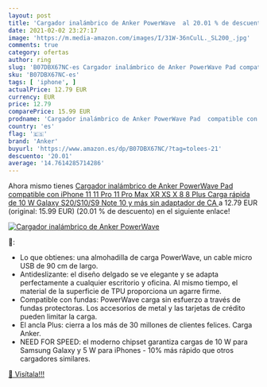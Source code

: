 ```yaml
---
layout: post
title: 'Cargador inalámbrico de Anker PowerWave  al 20.01 % de descuento'
date: 2021-02-02 23:27:17
image: 'https://m.media-amazon.com/images/I/31W-36nCulL._SL200_.jpg'
comments: true
category: ofertas
author: ring
slug: 'B07DBX67NC-es Cargador inalámbrico de Anker PowerWave Pad compatible con...'
sku: 'B07DBX67NC-es'
tags: [ 'iphone', ]
actualPrice: 12.79 EUR
currency: EUR
price: 12.79
comparePrice: 15.99 EUR
prodname: 'Cargador inalámbrico de Anker PowerWave Pad  compatible con iPhone 11  11 Pro  11 Pro Max  XR  XS  X  8  8 Plus  Carga rápida de 10 W Galaxy S20/S10/S9  Note 10 y más  sin adaptador de CA '
country: 'es'
flag: '🇪🇸'
brand: 'Anker'
buyurl: 'https://www.amazon.es/dp/B07DBX67NC/?tag=tolees-21'
descuento: '20.01'
average: '14.7614285714286'
---
```


Ahora mismo tienes [Cargador inalámbrico de Anker PowerWave Pad  compatible con iPhone 11  11 Pro  11 Pro Max  XR  XS  X  8  8 Plus  Carga rápida de 10 W Galaxy S20/S10/S9  Note 10 y más  sin adaptador de CA ](https://www.amazon.es/dp/B07DBX67NC/?tag=tolees-21) a 12.79 EUR (original: 15.99 EUR) (20.01 %  de descuento) en el siguiente enlace!

[![Cargador inalámbrico de Anker PowerWave ](https://m.media-amazon.com/images/I/31W-36nCulL._SL200_.jpg)](https://www.amazon.es/dp/B07DBX67NC/?tag=tolees-21)

🔎:

- Lo que obtienes: una almohadilla de carga PowerWave, un cable micro USB de 90 cm de largo.
- Antideslizante: el diseño delgado se ve elegante y se adapta perfectamente a cualquier escritorio y oficina. Al mismo tiempo, el material de la superficie de TPU proporciona un agarre firme.
- Compatible con fundas: PowerWave carga sin esfuerzo a través de fundas protectoras. Los accesorios de metal y las tarjetas de crédito pueden limitar la carga.
- El ancla Plus: cierra a los más de 30 millones de clientes felices. Carga Anker.
- NEED FOR SPEED: el moderno chipset garantiza cargas de 10 W para Samsung Galaxy y 5 W para iPhones - 10% más rápido que otros cargadores similares.

[🛒 Visítala!!!](https://www.amazon.es/dp/B07DBX67NC/?tag=tolees-21)
